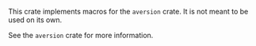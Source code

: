 This crate implements macros for the `aversion` crate. It is not meant to be used on its own.

See the `aversion` crate for more information.

